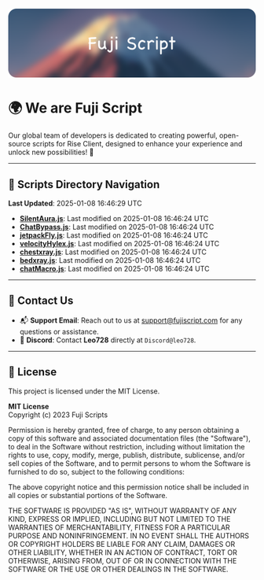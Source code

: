 ![Banner](.github/b.webp)

# 🌍 **We are Fuji Script**

Our global team of developers is dedicated to creating powerful, open-source scripts for Rise Client, designed to enhance your experience and unlock new possibilities! 🌟

---
<!-- SCRIPTS_NAVIGATION_START -->
## 📂 **Scripts Directory Navigation**

**Last Updated**: 2025-01-08 16:46:29 UTC

- **[SilentAura.js](scripts/SilentAura.js)**: Last modified on 2025-01-08 16:46:24 UTC
- **[ChatBypass.js](scripts/ChatBypass.js)**: Last modified on 2025-01-08 16:46:24 UTC
- **[jetpackFly.js](scripts/jetpackFly.js)**: Last modified on 2025-01-08 16:46:24 UTC
- **[velocityHylex.js](scripts/velocityHylex.js)**: Last modified on 2025-01-08 16:46:24 UTC
- **[chestxray.js](scripts/chestxray.js)**: Last modified on 2025-01-08 16:46:24 UTC
- **[bedxray.js](scripts/bedxray.js)**: Last modified on 2025-01-08 16:46:24 UTC
- **[chatMacro.js](scripts/chatMacro.js)**: Last modified on 2025-01-08 16:46:24 UTC

<!-- SCRIPTS_NAVIGATION_END -->

---

## 💬 **Contact Us**  
- 📬 **Support Email**: Reach out to us at [support@fujiscript.com](mailto:support@fujiscript.com) for any questions or assistance.  
- 💬 **Discord**: Contact **Leo728** directly at `Discord@leo728`.

---

## 📜 **License**

This project is licensed under the MIT License.  

**MIT License**  
Copyright (c) 2023 Fuji Scripts  

Permission is hereby granted, free of charge, to any person obtaining a copy of this software and associated documentation files (the "Software"), to deal in the Software without restriction, including without limitation the rights to use, copy, modify, merge, publish, distribute, sublicense, and/or sell copies of the Software, and to permit persons to whom the Software is furnished to do so, subject to the following conditions:  

The above copyright notice and this permission notice shall be included in all copies or substantial portions of the Software.  

THE SOFTWARE IS PROVIDED "AS IS", WITHOUT WARRANTY OF ANY KIND, EXPRESS OR IMPLIED, INCLUDING BUT NOT LIMITED TO THE WARRANTIES OF MERCHANTABILITY, FITNESS FOR A PARTICULAR PURPOSE AND NONINFRINGEMENT. IN NO EVENT SHALL THE AUTHORS OR COPYRIGHT HOLDERS BE LIABLE FOR ANY CLAIM, DAMAGES OR OTHER LIABILITY, WHETHER IN AN ACTION OF CONTRACT, TORT OR OTHERWISE, ARISING FROM, OUT OF OR IN CONNECTION WITH THE SOFTWARE OR THE USE OR OTHER DEALINGS IN THE SOFTWARE.  
